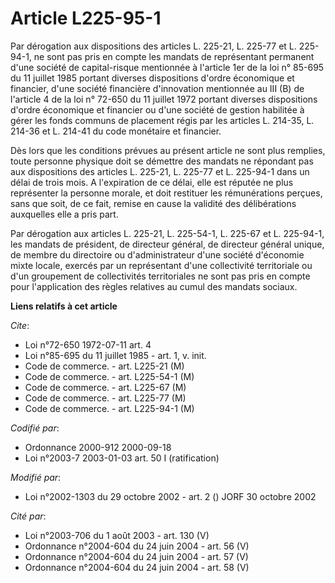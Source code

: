 # Article L225-95-1

Par dérogation aux dispositions des articles L. 225-21, L. 225-77 et L. 225-94-1, ne sont pas pris en compte les mandats de
représentant permanent d'une société de capital-risque mentionnée à l'article 1er de la loi n° 85-695 du 11 juillet 1985
portant diverses dispositions d'ordre économique et financier, d'une société financière d'innovation mentionnée au III (B) de
l'article 4 de la loi n° 72-650 du 11 juillet 1972 portant diverses dispositions d'ordre économique et financier ou d'une
société de gestion habilitée à gérer les fonds communs de placement régis par les articles L. 214-35, L. 214-36 et L. 214-41
du code monétaire et financier.

Dès lors que les conditions prévues au présent article ne sont plus remplies, toute personne physique doit se démettre des
mandats ne répondant pas aux dispositions des articles L. 225-21, L. 225-77 et L. 225-94-1 dans un délai de trois mois. A
l'expiration de ce délai, elle est réputée ne plus représenter la personne morale, et doit restituer les rémunérations
perçues, sans que soit, de ce fait, remise en cause la validité des délibérations auxquelles elle a pris part.

Par dérogation aux articles L. 225-21, L. 225-54-1, L. 225-67 et L. 225-94-1, les mandats de président, de directeur général,
de directeur général unique, de membre du directoire ou d'administrateur d'une société d'économie mixte locale, exercés par
un représentant d'une collectivité territoriale ou d'un groupement de collectivités territoriales ne sont pas pris en compte
pour l'application des règles relatives au cumul des mandats sociaux.

**Liens relatifs à cet article**

_Cite_:

  - Loi n°72-650 1972-07-11 art. 4
  - Loi n°85-695 du 11 juillet 1985 - art. 1, v. init.
  - Code de commerce. - art. L225-21 (M)
  - Code de commerce. - art. L225-54-1 (M)
  - Code de commerce. - art. L225-67 (M)
  - Code de commerce. - art. L225-77 (M)
  - Code de commerce. - art. L225-94-1 (M)

_Codifié par_:

  - Ordonnance 2000-912 2000-09-18
  - Loi n°2003-7 2003-01-03 art. 50 I (ratification)

_Modifié par_:

  - Loi n°2002-1303 du 29 octobre 2002 - art. 2 () JORF 30 octobre 2002

_Cité par_:

  - Loi n°2003-706 du 1 août 2003 - art. 130 (V)
  - Ordonnance n°2004-604 du 24 juin 2004 - art. 56 (V)
  - Ordonnance n°2004-604 du 24 juin 2004 - art. 57 (V)
  - Ordonnance n°2004-604 du 24 juin 2004 - art. 58 (V)
